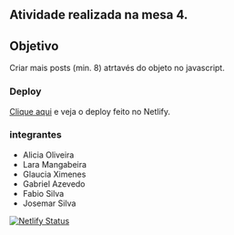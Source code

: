 ## Atividade realizada na mesa 4.
## Objetivo
Criar mais posts (min. 8) atrtavés do objeto no javascript.

### Deploy

[Clique aqui](https://thriving-heliotrope-5429b8.netlify.app/) e veja o deploy feito no Netlify.

### integrantes

- Alicia Oliveira
- Lara Mangabeira
- Glaucia Ximenes
- Gabriel Azevedo
- Fabio Silva
- Josemar Silva


[![Netlify Status](https://api.netlify.com/api/v1/badges/0d216ba6-c716-4710-a559-961afc875d54/deploy-status)](https://app.netlify.com/sites/kaleidoscopic-frangipane-5066ab/deploys)